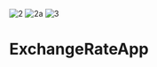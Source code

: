 ![2](https://github.com/Yulia2120/ExchangeRateApp/assets/87224511/fbab57e0-1245-4d4c-9b2f-f67bf942032c)
![2a](https://github.com/Yulia2120/ExchangeRateApp/assets/87224511/17b27d44-21e4-431c-a5ce-e1a20360e753)
![3](https://github.com/Yulia2120/ExchangeRateApp/assets/87224511/50da74c7-7919-428b-8d4d-9e27f7c01a18)

# ExchangeRateApp
